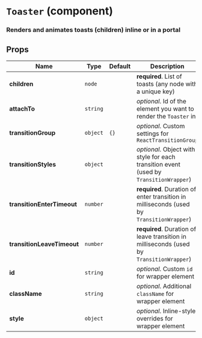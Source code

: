 `Toaster` (component)
=====================

### Renders and animates toasts (children) inline or in a portal

Props
-----

|Name|Type|Default|Description
|----|----|-------|-----------
|**children**|<code>node</code>||**required**. List of toasts (any node with a unique key)
|**attachTo**|<code>string</code>||*optional*. Id of the element you want to render the `Toaster` in
|**transitionGroup**|<code>object</code>|`{}`|*optional*. Custom settings for `ReactTransitionGroup`
|**transitionStyles**|<code>object</code>||*optional*. Object with style for each transition event (used by `TransitionWrapper`)
|**transitionEnterTimeout**|<code>number</code>||**required**. Duration of enter transition in milliseconds (used by `TransitionWrapper`)
|**transitionLeaveTimeout**|<code>number</code>||**required**. Duration of leave transition in milliseconds (used by `TransitionWrapper`)
|**id**|<code>string</code>||*optional*. Custom `id` for wrapper element
|**className**|<code>string</code>||*optional*. Additional `className` for wrapper element
|**style**|<code>object</code>||*optional*. Inline-style overrides for wrapper element